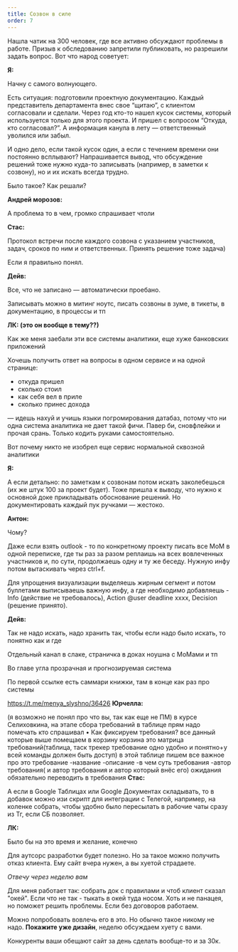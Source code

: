 ```yaml
---
title: Созвон в силе
order: 7
---
```


Нашла чатик на 300 человек, где все активно обсуждают проблемы в работе. Призыв к обследованию запретили публиковать, но разрешили задать вопрос. Вот что народ советует:

**Я:** 

Начну с самого волнующего.

Есть ситуация: подготовили проектную документацию. Каждый представитель департамента внес свое “щитаю”, с клиентом согласовали и сделали. Через год кто-то нашел кусок системы, который используется только для этого проекта. И пришел с вопросом “Откуда, кто согласовал?”. А информация канула в лету — ответственный уволился или забыл.

И одно дело, если такой кусок один, а если с течением времени они постоянно всплывают? Напрашивается вывод, что обсуждение решений тоже нужно куда-то записывать (например, в заметки к созвону), но и их искать всегда трудно.

Было такое? Как решали?

**Андрей морозов:**

А проблема то в чем, громко спрашивает чтоли

**Стас:**

Протокол встречи после каждого созвона с указанием участников, задач, сроков по ним и ответственных. Принять решение тоже задача)

Если я правильно понял.

**Дейв:**

Все, что не записано — автоматически проебано.

Записывать можно в митинг ноутс, писать созвоны в зуме, в тикеты, в документацию, в процессы и тп

**ЛК: (это он вообще в тему??)**

Как же меня заебали эти все системы аналитики, еще хуже банковских приложений

Хочешь получить ответ на вопросы в одном сервисе и на одной странице:

- откуда пришел
- сколько стоил
- как себя вел в приле
- сколько принес дохода

— идешь нахуй и учишь языки погромирования датабаз, потому что ни одна система аналитика не дает такой фичи. Павер би, сновфлейки и прочая срань. Только кодить руками самостоятельно.

Вот почему никто не изобрел еще сервис нормальной сквозной аналитики

**Я:**

А если детально: по заметкам к созвонам потом искать заколебешься (их же штук 100 за проект будет). Тоже пришла к выводу, что нужно к основной доке прикладывать обоснование решений. Но документировать каждый пук ручками — жестоко.

**Антон:**

Чому?

Даже если взять outlook - то по конкретному проекту писать все МоМ в одной переписке, где ты раз за разом реплаишь на всех вовлеченных участников и, по сути, продолжаешь одну и ту же беседу. Нужную инфу потом вытаскивать через ctrl+f.

Для упрощения визуализации выделяешь жирным сегмент и потом буллетами выписываешь важную инфу, а где необходимо добавляешь - Info (действие не требовалось), Action @user deadline xxxx, Decision (решение принято).

**Дейв:**

Так не надо искать, надо хранить так, чтобы если надо было искать, то понятно как и где

Отдельный канал в слаке, страничка в доках ноушна с МоМами и тп

Во главе угла прозрачная и прогнозируемая система

По первой ссылке есть саммари книжки, там в конце как раз про системы

https://t.me/menya_slyshno/36426
**Юрчелла:**

(я возможно не понял про что вы, так как еще не ПМ) в курсе Селиховкина, на этапе сбора требований в таблице прям надо помечать кто спрашивал
• Как фиксируем требования?
все данный которые выше помещаем в корзину
корзина это матрица требований(таблица, таск трекер требование одно удобно и понятно+у всей команды должен быть доступ)
в этой таблице пишем все важное про это требование
-название
-описание
-в чем суть требования
-автор требования( и автор требования и автор который внёс его)
ожидания обязательно переводить в требования
**Стас:**

А если в Google Таблицах или Google Документах складывать, то в добавок можно изи скрипт для интеграции с Телегой, например, на коленке собрать, чтобы удобно было пересылать в рабочие чаты сразу из Тг, если СБ позволяет.

**ЛК:**

Было бы на это время и желание, конечно

Для аутсорс разработки будет полезно. Но за такое можно получить отказ клиента. Ему сайт вчера нужен, а вы хуетой страдаете.

*Отвечу через неделю вам*

Для меня работает так: собрать док с правилами и чтоб клиент сказал "окей". Если что не так - тыкать в окей туда носом. Хоть и не панацея, но поможет решить проблемы. Если без договоров работаем.

Можно попробовать вовлечь его в это. Но обычно такое никому не надо. **Покажите уже дизайн**, неделю обсуждаем хуету с вами.

Конкуренты ваши обещают сайт за день сделать вообще-то и за 30к.